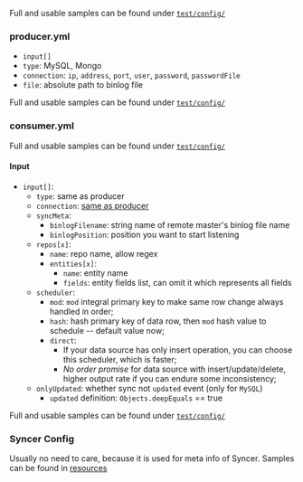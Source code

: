 
Full and usable samples can be found under [`test/config/`](../../test/config/)

### producer.yml
- `input[]`
 - `type`: MySQL, Mongo
 - <a name="connection"></a>`connection`: `ip`, `address`, `port`, `user`, `password`, `passwordFile`
 - `file`: absolute path to binlog file

Full and usable samples can be found under [`test/config/`](../../test/config/)

### <a name="consumer_config"></a>consumer.yml

Full and usable samples can be found under [`test/config/`](../../test/config/)

#### Input
- `input[]`:
  - `type`: same as producer
  - `connection`: [same as producer](#connection)
  - `syncMeta`:
    - `binlogFilename`: string name of remote master's binlog file name
    - `binlogPosition`: position you want to start listening
  - `repos[x]`:
    - `name`: repo name, allow regex
    - `entities[x]`:
      - `name`: entity name
      - `fields`: entity fields list, can omit it which represents all fields
  - `scheduler`:
    - `mod`: `mod` integral primary key to make same row change always handled in order;
    - `hash`: hash primary key of data row, then `mod` hash value to schedule -- default value now;
    - `direct`: 
      - If your data source has only insert operation, you can choose this scheduler, which is faster;
      - *No order promise* for data source with insert/update/delete, higher output rate if you can endure some inconsistency;
  - `onlyUpdated`: whether sync not `updated` event (only for `MySQL`)
    - `updated` definition: `Objects.deepEquals` == true 

Full and usable samples can be found under [`test/config/`](../../test/config/)


### Syncer Config

Usually no need to care, because it is used for meta info of Syncer. Samples can be found in [resources](../../syncer-core/src/main/resources)

